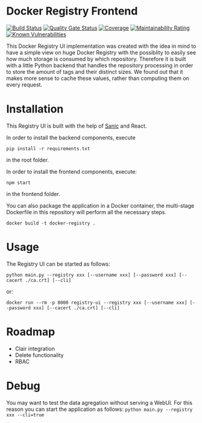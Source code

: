 # Docker Registry Frontend

[![Build Status](https://travis-ci.org/3r1co/registry-frontend.svg?branch=master)](https://travis-ci.org/3r1co/registry-frontend)
[![Quality Gate Status](https://sonarcloud.io/api/project_badges/measure?project=3r1co_registry-frontend&metric=alert_status)](https://sonarcloud.io/dashboard?id=3r1co_registry-frontend)
[![Coverage](https://sonarcloud.io/api/project_badges/measure?project=3r1co_registry-frontend&metric=coverage)](https://sonarcloud.io/dashboard?id=3r1co_registry-frontend)
[![Maintainability Rating](https://sonarcloud.io/api/project_badges/measure?project=3r1co_registry-frontend&metric=sqale_rating)](https://sonarcloud.io/dashboard?id=3r1co_registry-frontend)
[![Known Vulnerabilities](https://snyk.io/test/github/3r1co/registry-frontend/badge.svg)](https://snyk.io/test/github/3r1co/registry-frontend) 

This Docker Registry UI implementation was created with the idea in mind to have a simple view on huge Docker Registry with the possiblity to easily see how much storage is consumed by which repository.
Therefore it is built with a little Python backend that handles the repository processing in order to store the amount of tags and their distinct sizes. We found out that it makes more sense to cache these values, rather than computing them on every request.

# Installation

This Registry UI is built with the help of [Sanic](https://github.com/huge-success/sanic) and React.

In order to install the backend components, execute
 
 ```pip install -r requirements.txt``` 
 
 in the root folder.

In order to install the frontend components, execute: 

```npm start``` 

in the frontend folder.

You can also package the application in a Docker container, the multi-stage Dockerfile in this repository will perform all the necessary steps. 

```docker build -t docker-registry .```

# Usage

The Registry UI can be started as follows: 

`python main.py --registry xxx [--username xxx] [--password xxx] [--cacert ./ca.crt] [--cli]`

or:

`docker run --rm -p 8000 registry-ui --registry xxx [--username xxx] [--password xxx] [--cacert ./ca.crt] [--cli]`

# Roadmap

- Clair integration
- Delete functionality
- RBAC

# Debug

You may want to test the data agregation without serving a WebUI. For this reason you can start the application as follows: `python main.py --registry xxx --cli=true`
